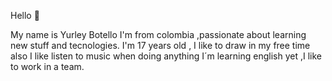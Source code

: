 Hello 👋

My name is Yurley Botello
I'm from colombia ,passionate about learning new stuff and tecnologies.
I'm 17 years old , I like  to draw in my free time  also I like listen to music when doing anything
I´m  learning english yet ,I like to work in a team.




